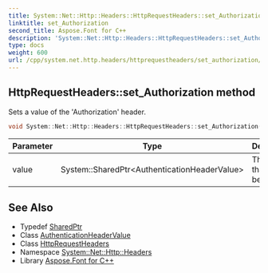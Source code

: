 ```yaml
---
title: System::Net::Http::Headers::HttpRequestHeaders::set_Authorization method
linktitle: set_Authorization
second_title: Aspose.Font for C++
description: 'System::Net::Http::Headers::HttpRequestHeaders::set_Authorization method. Sets a value of the ''Authorization'' header in C++.'
type: docs
weight: 600
url: /cpp/system.net.http.headers/httprequestheaders/set_authorization/
---
```

## HttpRequestHeaders::set_Authorization method


Sets a value of the 'Authorization' header.

```cpp
void System::Net::Http::Headers::HttpRequestHeaders::set_Authorization(System::SharedPtr<AuthenticationHeaderValue> value)
```


| Parameter | Type | Description |
| --- | --- | --- |
| value | System::SharedPtr\<AuthenticationHeaderValue\> | The value that must be set. |

## See Also

* Typedef [SharedPtr](../../../system/sharedptr/)
* Class [AuthenticationHeaderValue](../../authenticationheadervalue/)
* Class [HttpRequestHeaders](../)
* Namespace [System::Net::Http::Headers](../../)
* Library [Aspose.Font for C++](../../../)
